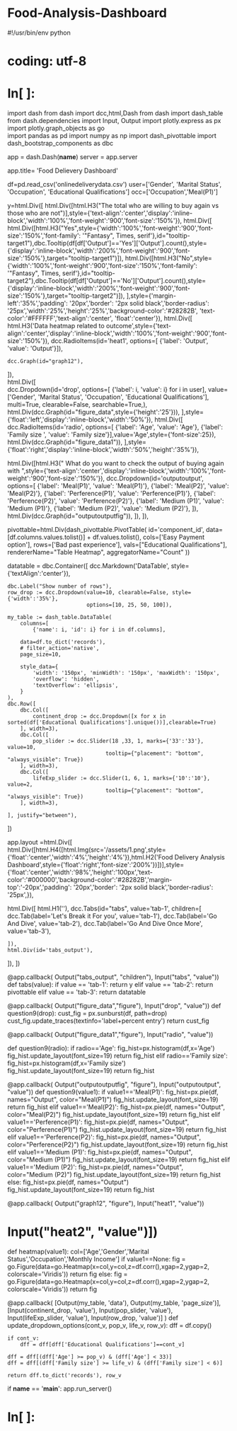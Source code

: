 # Food-Analysis-Dashboard

#!/usr/bin/env python
# coding: utf-8

# In[ ]:


import dash
from dash import dcc,html,Dash
from dash import dash_table
from dash.dependencies import Input, Output
import plotly.express as px
import plotly.graph_objects as go   
import pandas as pd
import numpy as np
import dash_pivottable
import dash_bootstrap_components as dbc


app = dash.Dash(__name__)
server = app.server

app.title= 'Food Delievery Dashboard'

df=pd.read_csv('onlinedeliverydata.csv')
user=['Gender', 'Marital Status', 'Occupation', 'Educational Qualifications']
occ=['Occupation','Meal(P1)']

y=html.Div([
    html.Div([html.H3("The total who are willing to buy again vs those who are not")],style={'text-align':'center','display':'inline-block','width':'100%','font-weight':'900','font-size':'150%'}),
    html.Div([
    html.Div([html.H3("Yes",style={'width':'100%','font-weight':'900','font-size':'150%','font-family': '"Fantasy", Times, serif'},id="tooltip-target1"),dbc.Tooltip(df[df['Output']=='Yes']['Output'].count(),style={'display':'inline-block','width':'200%','font-weight':'900','font-size':'150%'},target="tooltip-target1")]),
    html.Div([html.H3("No",style={'width':'100%','font-weight':'900','font-size':'150%','font-family': '"Fantasy", Times, serif'},id="tooltip-target2"),dbc.Tooltip(df[df['Output']=='No']['Output'].count(),style={'display':'inline-block','width':'200%','font-weight':'900','font-size':'150%'},target="tooltip-target2")]),
],style={'margin-left':'35%','padding': '20px','border': '2px solid black','border-radius': '25px','width':'25%','height':'25%','background-color':'#28282B', 'text-color':'#FFFFFF','text-align':'center', 'float':'center'}),
    html.Div([
    html.H3('Data heatmap related to outcome',style={'text-align':'center','display':'inline-block','width':'100%','font-weight':'900','font-size':'150%'}),
    dcc.RadioItems(id='heat1',
    options=[
        {'label': 'Output', 'value': 'Output'}]),

    dcc.Graph(id="graph12"),
    
]),    
html.Div([  
dcc.Dropdown(id='drop',
        options=[
        {'label': i, 'value': i} for i in user],
    value=['Gender', 'Marital Status', 'Occupation',  'Educational Qualifications'],
    multi=True,
    clearable=False,
    searchable=True,),
html.Div(dcc.Graph(id="figure_data",style={'height':'25'})),
],style={'float':'left','display':'inline-block','width':'50%'}),
html.Div([ 
    dcc.RadioItems(id='radio',
    options=[
        {'label': 'Age', 'value': 'Age'},
        {'label': 'Family size ', 'value': 'Family size'}],value='Age',style={'font-size':25}),
html.Div(dcc.Graph(id="figure_data1")),
],style={'float':'right','display':'inline-block','width':'50%','height':'35%'}),
    
html.Div([html.H3(" What do you want to check the output of buying again with ",style={'text-align':'center','display':'inline-block','width':'100%','font-weight':'900','font-size':'150%'}), dcc.Dropdown(id='outputoutput',
            options=[
            {'label': 'Meal(P1)', 'value': 'Meal(P1)'},
            {'label': 'Meal(P2)', 'value': 'Meal(P2)'},
            {'label': 'Perference(P1)', 'value': 'Perference(P1)'},
            {'label': 'Perference(P2)', 'value': 'Perference(P2)'},
            {'label': 'Medium (P1)', 'value': 'Medium (P1)'},
            {'label': 'Medium (P2)', 'value': 'Medium (P2)'},
            ]),
html.Div(dcc.Graph(id="outputoutputfig")),
]),
]),

pivottable=html.Div(dash_pivottable.PivotTable(
            id='component_id',
           data=[df.columns.values.tolist()] + df.values.tolist(),
            cols=['Easy Payment option'],
            rows=['Bad past experience'],
            vals=["Educational Qualifications"],
            rendererName="Table Heatmap",
            aggregatorName="Count"
                   ))

datatable = dbc.Container([
    dcc.Markdown('DataTable', style={'textAlign':'center'}),

    dbc.Label("Show number of rows"),
    row_drop := dcc.Dropdown(value=10, clearable=False, style={'width':'35%'},
                             options=[10, 25, 50, 100]),

    my_table := dash_table.DataTable(
        columns=[
            {'name': i, 'id': i} for i in df.columns],

        data=df.to_dict('records'),
        # filter_action='native',
        page_size=10,

        style_data={
            'width': '150px', 'minWidth': '150px', 'maxWidth': '150px',
            'overflow': 'hidden',
            'textOverflow': 'ellipsis',
        }
    ),
    dbc.Row([
        dbc.Col([
            continent_drop := dcc.Dropdown([x for x in sorted(df['Educational Qualifications'].unique())],clearable=True)
        ], width=3),
        dbc.Col([
            pop_slider := dcc.Slider(18 ,33, 1, marks={'33':'33'}, value=10,
                                   tooltip={"placement": "bottom", "always_visible": True})
        ], width=3),
        dbc.Col([
            lifeExp_slider := dcc.Slider(1, 6, 1, marks={'10':'10'}, value=2,
                                   tooltip={"placement": "bottom", "always_visible": True})
        ], width=3),

    ], justify="between"),

])



app.layout =html.Div([
html.Div([html.H4([html.Img(src='/assets/1.png',style={'float':'center','width':'4%','height':'4%'}),html.H2('Food Delivery Analysis Dashboard',style={'float':'right','font-size':'200%'})])],style={'float':'center','width':'98%','height':'100px','text-color':'#000000','background-color':'#28282B','margin-top':'-20px','padding': '20px','border': '2px solid black','border-radius': '25px',}), 
    
html.Div([
    html.H1(''),
    dcc.Tabs(id="tabs", value='tab-1', children=[
        dcc.Tab(label='Let\'s Break it For you', value='tab-1'),
        dcc.Tab(label='Go And Dive', value='tab-2'),
        dcc.Tab(label='Go And Dive Once More', value='tab-3'),
        
    ]),
    html.Div(id='tabs_output'),
]),
])

 
@app.callback(
Output("tabs_output", "children"), 
Input("tabs", "value"))
def tabs(value):
    if value == 'tab-1':
        return y
    elif value == 'tab-2':
        return pivottable
    elif value == 'tab-3':
        return datatable

    
@app.callback(
Output("figure_data","figure"),
Input("drop", "value"))
def question9(drop):
    cust_fig = px.sunburst(df, path=drop)
    cust_fig.update_traces(textinfo='label+percent entry')
    return cust_fig


@app.callback(
Output("figure_data1","figure"),
Input("radio", "value"))

def question9(radio):
    if radio=='Age':
        fig_hist=px.histogram(df,x='Age')
        fig_hist.update_layout(font_size=19)
        return fig_hist
    elif radio=='Family size':
        fig_hist=px.histogram(df,x='Family size')
        fig_hist.update_layout(font_size=19)
        return fig_hist


@app.callback(
Output("outputoutputfig", "figure"),
Input("outputoutput", "value"))
def question9(value1):
    if value1=='Meal(P1)':
        fig_hist=px.pie(df, names="Output", color="Meal(P1)")
        fig_hist.update_layout(font_size=19)
        return fig_hist
    elif value1=='Meal(P2)':
        fig_hist=px.pie(df, names="Output", color="Meal(P2)")
        fig_hist.update_layout(font_size=19)
        return fig_hist
    elif value1=='Perference(P1)':
        fig_hist=px.pie(df, names="Output", color="Perference(P1)")
        fig_hist.update_layout(font_size=19)
        return fig_hist
    elif value1=='Perference(P2)':
        fig_hist=px.pie(df, names="Output", color="Perference(P2)")
        fig_hist.update_layout(font_size=19)
        return fig_hist
    elif value1=='Medium (P1)':
        fig_hist=px.pie(df, names="Output", color="Medium (P1)")
        fig_hist.update_layout(font_size=19)
        return fig_hist
    elif value1=='Medium (P2)':
        fig_hist=px.pie(df, names="Output", color="Medium (P2)")
        fig_hist.update_layout(font_size=19)
        return fig_hist
    else:
        fig_hist=px.pie(df, names="Output")
        fig_hist.update_layout(font_size=19)
        return fig_hist

        
@app.callback(
Output("graph12", "figure"), 
Input("heat1", "value"))
# Input("heat2", "value")])

def heatmap(value1):
    col=['Age','Gender','Marital Status','Occupation','Monthly Income']
    if value1==None:
        fig = go.Figure(data=go.Heatmap(x=col,y=col,z=df.corr(),xgap=2,ygap=2, colorscale='Viridis'))
        return fig
    else:
        fig = go.Figure(data=go.Heatmap(x=col,y=col,z=df.corr(),xgap=2,ygap=2, colorscale='Viridis'))
        return fig


@app.callback(
    [Output(my_table, 'data'),
    Output(my_table, 'page_size')],
    [Input(continent_drop, 'value'),
    Input(pop_slider, 'value'),
    Input(lifeExp_slider, 'value'),
    Input(row_drop, 'value')]
)
def update_dropdown_options(cont_v, pop_v, life_v, row_v):
    dff = df.copy()

    if cont_v:
        dff = dff[dff['Educational Qualifications']==cont_v]
 
    dff = dff[(dff['Age'] >= pop_v) & (dff['Age'] < 33)]
    dff = dff[(dff['Family size'] >= life_v) & (dff['Family size'] < 6)]

    return dff.to_dict('records'), row_v

if __name__ == '__main__':
        app.run_server()

        
    
# In[ ]:
